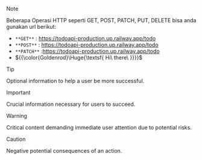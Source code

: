 > [!NOTE]
> Beberapa Operasi HTTP seperti GET, POST, PATCH, PUT, DELETE bisa anda gunakan url berikut:
> + `**GET**` : https://todoapi-production.up.railway.app/todo
> + `**POST**` : https://todoapi-production.up.railway.app/todo
> + `**PATCH**` :https://todoapi-production.up.railway.app/todo
> + ${{\color{Goldenrod}\Huge{\textsf{  Hi\ there\ \}}}}\$

> [!TIP]
> Optional information to help a user be more successful.

> [!IMPORTANT]
> Crucial information necessary for users to succeed.

> [!WARNING]
> Critical content demanding immediate user attention due to potential risks.

> [!CAUTION]
> Negative potential consequences of an action.



